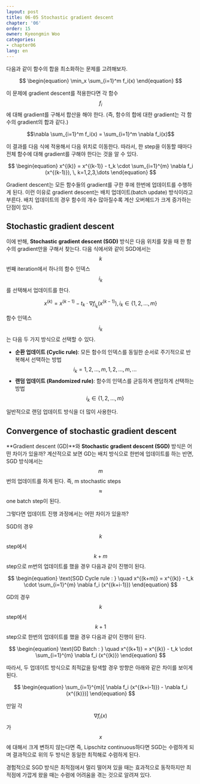 ```yaml
---
layout: post
title: 06-05 Stochastic gradient descent
chapter: '06'
order: 15
owner: Kyeongmin Woo
categories:
- chapter06
lang: en
---
```


다음과 같이 함수의 합을 최소화하는 문제를 고려해보자.
>
$$ \begin{equation}
\min_x \sum_{i=1}^m f_i(x)
\end{equation} $$

이 문제에 gradient descent를 적용한다면 각 함수 $$f_i$$에 대해 gradient를 구해서 합산을 해야 한다. (즉,  함수의 합에 대한 gradient는 각 함수의 gradient의 합과 같다.)
>
$$\nabla \sum_{i=1}^m f_i(x) = \sum_{i=1}^m \nabla f_i(x)$$

이 결과를 다음 식에 적용해서 다음 위치로 이동한다. 따라서, 한 step을 이동할 때마다 전체 함수에 대해 gradient를 구해야 한다는 것을 알 수 있다.
>
$$ \begin{equation}
x^{(k)} = x^{(k-1)} - t_k \cdot \sum_{i=1}^{m} \nabla f_i (x^{(k-1)}), \,  k=1,2,3,\dots
\end{equation} $$

Gradient descent는 모든 함수들의 gradient를 구한 후에 한번에 업데이트를 수행하게 된다. 이런 이유로 gradient descent는 배치 업데이트(batch update) 방식이라고 부른다. 배치 업데이트의 경우 함수의 개수 많아질수록 계산 오버헤드가 크게 증가하는 단점이 있다.

## Stochastic gradient descent
이에 반해, **Stochastic gradient descent (SGD)** 방식은 다음 위치를 찾을 때 한 함수의 gradient만을 구해서 찾는다. 다음 식에서와 같이 SGD에서는 $$k$$번째 iteration에서 하나의 함수 인덱스 $$i_k$$를 선택해서 업데이트를 한다.
>
$$ \begin{equation}
x^{(k)} = x^{(k-1)} - t_k \cdot \nabla f_{i_k} (x^{(k-1)}), \, i_k \in \{1,2,\dots,m\}
\end{equation} $$

함수 인덱스 $$i_k$$는 다음 두 가지 방식으로 선택할 수 있다. 

* **순환 업데이트 (Cyclic rule)**: 모든 함수의 인덱스를 동일한 순서로 주기적으로 반복해서 선택하는 방법 $$i_k = 1,2,\dots,m, 1,2,\dots,m, ... $$
* **랜덤 업데이트 (Randomized rule)**: 함수의 인덱스를 균등하게 랜덤하게 선택하는 방법 $$i_k \in \{1,2,\dots,m\}$$

일반적으로 랜덤 업데이트 방식을 더 많이 사용한다.

## Convergence of stochastic gradient descent

**Gradient descent (GD)**와 **Stochastic gradient descent (SGD)** 방식은 어떤 차이가 있을까? 계산적으로 보면 GD는 배치 방식으로 한번에 업데이트를 하는 반면, SGD 방식에서는 $$m$$번의 업데이트를 하게 된다. 즉, m stochastic steps $$\approx$$ one batch step이 된다.

그렇다면 업데이트 진행 과정에서는 어떤 차이가 있을까?

SGD의 경우 $$k$$ step에서 $$k+m$$ step으로 m번의 업데이트를 했을 경우 다음과 같이 진행이 된다.
>
$$ \begin{equation}
\text{SGD Cycle rule : } \quad x^{(k+m)} = x^{(k)} - t_k \cdot \sum_{i=1}^{m} \nabla f_i (x^{(k+i-1)})
\end{equation}
$$

GD의 경우 $$k$$ step에서 $$k+1$$ step으로 한번의 업데이트를 했을 경우 다음과 같이 진행이 된다.

>
$$ \begin{equation}
\text{GD Batch : } \quad x^{(k+1)} = x^{(k)} - t_k \cdot \sum_{i=1}^{m} \nabla f_i (x^{(k)})
\end{equation} 
$$

따라서, 두 업데이트 방식으로 최적값을 탐색할 경우 방향은 아래와 같은 차이를 보이게 된다. 
>
$$ \begin{equation}
\sum_{i=1}^{m}[ \nabla f_i (x^{(k+i-1)}) - \nabla f_i (x^{(k)})]
\end{equation} $$

만일 각  $$\nabla f_i(x)$$가 $$x$$에 대해서 크게 변하지 않는다면 즉, Lipschitz continuous하다면 SGD는 수렴하게 되며 결과적으로 위의 두 방식은 동일한 최적해로 수렴하게 된다.

경험적으로 SGD 방식은 최적점에서 멀리 떨어져 있을 때는 효과적으로 동작하지만 최적점에 가깝게 왔을 때는 수렴에 어려움을 겪는 것으로 알려져 있다.
